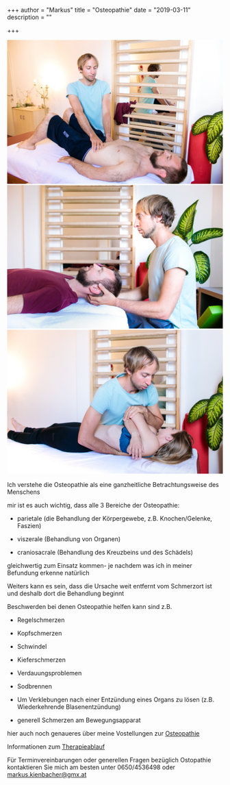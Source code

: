 +++
author = "Markus"
title = "Osteopathie"
date = "2019-03-11"
description = ""

+++


<img src="/img/osteopathie 1.jpg" >

<img src="/img/osteopathie 2.jpg" >

<img src="/img/osteopathie 3.jpg" >


Ich verstehe die Osteopathie als eine ganzheitliche Betrachtungsweise des Menschens

mir ist es auch wichtig, dass alle 3 Bereiche der Osteopathie:
* parietale (die Behandlung der Körpergewebe, z.B. Knochen/Gelenke, Faszien)

* viszerale (Behandlung von Organen) 

* craniosacrale (Behandlung des Kreuzbeins und des Schädels)

 gleichwertig zum Einsatz kommen- je nachdem was ich in meiner Befundung erkenne natürlich

Weiters kann es sein, dass die Ursache weit entfernt vom Schmerzort ist und deshalb dort die Behandlung beginnt

Beschwerden bei denen Osteopathie helfen kann sind z.B.
* Regelschmerzen

* Kopfschmerzen

* Schwindel

* Kieferschmerzen

* Verdauungsproblemen

* Sodbrennen

* Um Verklebungen nach einer Entzündung eines Organs zu lösen (z.B. Wiederkehrende Blasenentzündung)

* generell Schmerzen am Bewegungsapparat

hier auch noch genaueres über meine Vostellungen zur [Osteopathie](/osteopathiemeinesicht)

Informationen zum [Therapieablauf](/infoszurtherapie)

Für Terminvereinbarungen oder generellen Fragen bezüglich Ostopathie kontaktieren Sie mich am besten unter 0650/4536498 oder markus.kienbacher@gmx.at
